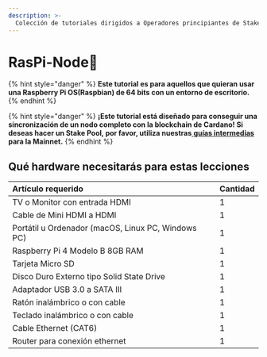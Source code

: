 ```yaml
---
description: >-
  Colección de tutoriales dirigidos a Operadores principiantes de Stake Pools con Raspberry Pi
---
```


# RasPi-Node🍓

{% hint style="danger" %}
**Este tutorial es para aquellos que quieran usar una Raspberry Pi OS(Raspbian) de 64 bits con un entorno de escritorio.**
{% endhint %}

{% hint style="danger" %}
**¡Este tutorial está diseñado para conseguir una sincronización de un nodo completo con la blockchain de Cardano! Si deseas hacer un Stake Pool, por favor, utiliza nuestras**[ **guías intermedias**](../../intermediate-guide/pi-pool-tutorial/pi-node/) **para la Mainnet.**
{% endhint %}

## Qué hardware necesitarás para estas lecciones

| Artículo requerido                                     | Cantidad |
|:------------------------------------------------------ |:-------- |
| TV o Monitor con entrada HDMI                          | 1        |
| Cable de Mini HDMI a HDMI                              | 1        |
| Portátil u Ordenador \(macOS, Linux PC, Windows PC\) | 1        |
| Raspberry Pi 4 Modelo B 8GB RAM                        | 1        |
| Tarjeta Micro SD                                       | 1        |
| Disco Duro Externo tipo Solid State Drive              | 1        |
| Adaptador USB 3.0 a SATA III                           | 1        |
| Ratón inalámbrico o con cable                          | 1        |
| Teclado inalámbrico o con cable                        | 1        |
| Cable Ethernet \(CAT6\)                              | 1        |
| Router para conexión ethernet                          | 1        |

